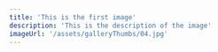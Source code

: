 ```yaml
---
title: 'This is the first image'
description: 'This is the description of the image'
imageUrl: '/assets/galleryThumbs/04.jpg'
---
```

